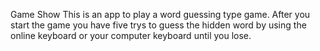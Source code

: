 Game Show
This is an app to play a word guessing type game. After you start the game you have five trys to guess the hidden word by using the online keyboard or your computer keyboard until you lose. 

